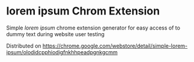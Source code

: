 # lorem ipsum Chrom Extension

Simple _lorem ipsum_ chrome extension generator for easy access of to dummy text during website user testing

Distributed on https://chrome.google.com/webstore/detail/simple-lorem-ipsum/olodidcpphiodigfnkhhpeadpgnkgcmm
